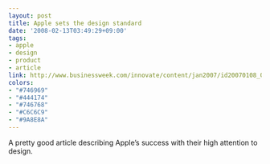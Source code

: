 ```yaml
---
layout: post
title: Apple sets the design standard
date: '2008-02-13T03:49:29+09:00'
tags:
- apple
- design
- product
- article
link: http://www.businessweek.com/innovate/content/jan2007/id20070108_046657.htm
colors:
- "#746969"
- "#444174"
- "#746768"
- "#C6C6C9"
- "#9A8E8A"
---
```


<p>A pretty good article describing Apple&rsquo;s success with their high attention to design.</p>
